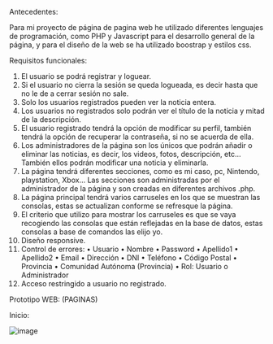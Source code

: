Antecedentes:

Para mi proyecto de página de pagina web he utilizado diferentes lenguajes de programación, como PHP y Javascript para el desarrollo general de la página, y para el diseño de la web se ha utilizado boostrap y estilos css.

Requisitos funcionales:
1.	El usuario se podrá registrar y loguear.
2.	Si el usuario no cierra la sesión se queda logueada, es decir hasta que no le de a cerrar sesión no sale.
3.	Solo los usuarios registrados pueden ver la noticia entera.
4.	Los usuarios no registrados solo podrán ver el título de la noticia y mitad de la descripción.
5.	El usuario registrado tendrá la opción de modificar su perfil, también tendrá la opción de recuperar la contraseña, si no se acuerda de ella.
6.	Los administradores de la página son los únicos que podrán añadir o eliminar las noticias, es decir, los videos, fotos, descripción, etc… También ellos podrán modificar una noticia y eliminarla.
7.	La página tendrá diferentes secciones, como es mi caso, pc, Nintendo, playstation, Xbox... Las secciones son administradas por el administrador de la página y son creadas en diferentes archivos .php.
8.	La página principal tendrá varios carruseles en los que se muestran las consolas, estas se actualizan conforme se refresque la página.
9.	El criterio que utilizo para mostrar los carruseles es que se vaya recogiendo las consolas que están reflejadas en la base de datos, estas consolas a base de comandos las elijo yo.
10.	Diseño responsive.
11.	Control de errores:
•	Usuario
•	Nombre
•	Password
•	Apellido1
•	Apellido2
•	Email
•	Dirección
•	DNI
•	Teléfono
•	Código Postal
•	Provincia
•	Comunidad Autónoma (Provincia)
•	Rol: Usuario o Administrador
12.	Acceso restringido a usuario no registrado.

Prototipo WEB: (PAGINAS)

Inicio:

![image](https://user-images.githubusercontent.com/91693066/142046658-ad1782a0-570a-464f-a78e-63d3145cb217.png)
